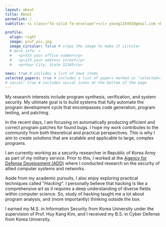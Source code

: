 ```yaml
---
layout: about
title: About
permalink: /
subtitle: <i class="fa-solid fa-envelope"></i> young125492@gmail.com <br><i class="fa-brands fa-github"></i> <a href="https://github.com/zer0fall">zer0fall<a> 

profile:
  align: right
  image: prof_pic.jpg
  image_circular: false # crops the image to make it circular
  # more_info: >
  #   <p>555 your office number</p>
  #   <p>123 your address street</p>
  #   <p>Your City, State 12345</p>

news: true # includes a list of news items
selected_papers: true # includes a list of papers marked as "selected={true}"
# social: true # includes social icons at the bottom of the page
---
```


<script async src="https://www.googletagmanager.com/gtag/js?id=G-GFE6ZPL1N4"></script>
<script>
  window.dataLayer = window.dataLayer || [];
  function gtag(){dataLayer.push(arguments);}
  gtag('js', new Date());

  gtag('config', 'G-GFE6ZPL1N4');
</script>


My research interests include program synthesis, verification, and system security. 
My ultimate goal is to build systems that fully automate the program development cycle that encompasses code generation, program testing, and patching.

In the recent days, I am focusing on automatically producing efficient and correct program patches for found bugs.
I hope my work contributes to the community from both theoretical and practical perspectives.
This is why I aim to create solutions that are scalable and applicable to large, complex programs.

<!-- My recent study was about locating  -->

I am currently working as a security researcher in Republic of Korea Army as part of my military service.
Prior to this, I worked at the [Agency for Defense Development (ADD)](https://https://www.add.re.kr/eps) where I conducted research on the security of allied computer systems and networks.

Aside from my academic pursuits, 
I also enjoy exploring practical techniques called "*Hacking*".
I personally believe that hacking is like a comprehensive art as it requires a deep understanding of diverse fields within computer science.
So, study of hacking taught me a lot about program analysis, and (more importantly) thinking outside the box.

I earned my M.S. in Information Security from Korea University under the supervision of Prof. Huy Kang Kim, and I received my B.S. in Cyber Defense from Korea University.

<!-- 
Write your biography here. Tell the world about yourself. Link to your favorite [subreddit](http://reddit.com). You can put a picture in, too. The code is already in, just name your picture `prof_pic.jpg` and put it in the `img/` folder.

Put your address / P.O. box / other info right below your picture. You can also disable any of these elements by editing `profile` property of the YAML header of your `_pages/about.md`. Edit `_bibliography/papers.bib` and Jekyll will render your [publications page](/al-folio/publications/) automatically.

Link to your social media connections, too. This theme is set up to use [Font Awesome icons](https://fontawesome.com/) and [Academicons](https://jpswalsh.github.io/academicons/), like the ones below. Add your Facebook, Twitter, LinkedIn, Google Scholar, or just disable all of them. -->

